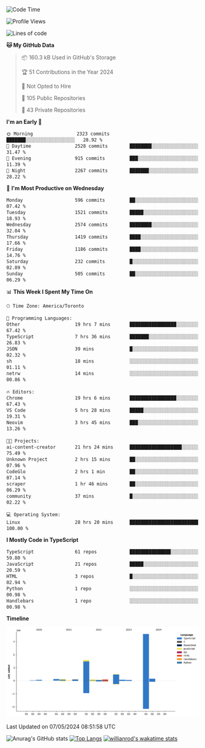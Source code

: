 <!--START_SECTION:waka-->
![Code Time](http://img.shields.io/badge/Code%20Time-1%2C519%20hrs%2059%20mins-blue)

![Profile Views](http://img.shields.io/badge/Profile%20Views-0-blue)

![Lines of code](https://img.shields.io/badge/From%20Hello%20World%20I%27ve%20Written-6.5%20million%20lines%20of%20code-blue)

**🐱 My GitHub Data** 

> 📦 160.3 kB Used in GitHub's Storage 
 > 
> 🏆 51 Contributions in the Year 2024
 > 
> 🚫 Not Opted to Hire
 > 
> 📜 105 Public Repositories 
 > 
> 🔑 43 Private Repositories 
 > 
**I'm an Early 🐤** 

```text
🌞 Morning                2323 commits        ███████░░░░░░░░░░░░░░░░░░   28.92 % 
🌆 Daytime                2528 commits        ████████░░░░░░░░░░░░░░░░░   31.47 % 
🌃 Evening                915 commits         ███░░░░░░░░░░░░░░░░░░░░░░   11.39 % 
🌙 Night                  2267 commits        ███████░░░░░░░░░░░░░░░░░░   28.22 % 
```
📅 **I'm Most Productive on Wednesday** 

```text
Monday                   596 commits         ██░░░░░░░░░░░░░░░░░░░░░░░   07.42 % 
Tuesday                  1521 commits        █████░░░░░░░░░░░░░░░░░░░░   18.93 % 
Wednesday                2574 commits        ████████░░░░░░░░░░░░░░░░░   32.04 % 
Thursday                 1419 commits        ████░░░░░░░░░░░░░░░░░░░░░   17.66 % 
Friday                   1186 commits        ████░░░░░░░░░░░░░░░░░░░░░   14.76 % 
Saturday                 232 commits         █░░░░░░░░░░░░░░░░░░░░░░░░   02.89 % 
Sunday                   505 commits         ██░░░░░░░░░░░░░░░░░░░░░░░   06.29 % 
```


📊 **This Week I Spent My Time On** 

```text
🕑︎ Time Zone: America/Toronto

💬 Programming Languages: 
Other                    19 hrs 7 mins       █████████████████░░░░░░░░   67.42 % 
TypeScript               7 hrs 36 mins       ███████░░░░░░░░░░░░░░░░░░   26.83 % 
JSON                     39 mins             █░░░░░░░░░░░░░░░░░░░░░░░░   02.32 % 
sh                       18 mins             ░░░░░░░░░░░░░░░░░░░░░░░░░   01.11 % 
netrw                    14 mins             ░░░░░░░░░░░░░░░░░░░░░░░░░   00.86 % 

🔥 Editors: 
Chrome                   19 hrs 6 mins       █████████████████░░░░░░░░   67.43 % 
VS Code                  5 hrs 28 mins       █████░░░░░░░░░░░░░░░░░░░░   19.31 % 
Neovim                   3 hrs 45 mins       ███░░░░░░░░░░░░░░░░░░░░░░   13.26 % 

🐱‍💻 Projects: 
ai-content-creator       21 hrs 24 mins      ███████████████████░░░░░░   75.49 % 
Unknown Project          2 hrs 15 mins       ██░░░░░░░░░░░░░░░░░░░░░░░   07.96 % 
CodeGlo                  2 hrs 1 min         ██░░░░░░░░░░░░░░░░░░░░░░░   07.14 % 
scraper                  1 hr 46 mins        ██░░░░░░░░░░░░░░░░░░░░░░░   06.29 % 
community                37 mins             █░░░░░░░░░░░░░░░░░░░░░░░░   02.22 % 

💻 Operating System: 
Linux                    28 hrs 20 mins      █████████████████████████   100.00 % 
```

**I Mostly Code in TypeScript** 

```text
TypeScript               61 repos            ███████████████░░░░░░░░░░   59.80 % 
JavaScript               21 repos            █████░░░░░░░░░░░░░░░░░░░░   20.59 % 
HTML                     3 repos             █░░░░░░░░░░░░░░░░░░░░░░░░   02.94 % 
Python                   1 repo              ░░░░░░░░░░░░░░░░░░░░░░░░░   00.98 % 
Handlebars               1 repo              ░░░░░░░░░░░░░░░░░░░░░░░░░   00.98 % 
```



**Timeline**

![Lines of Code chart](https://raw.githubusercontent.com/wise-introvert/wise-introvert/master/assets/bar_graph.png)


 Last Updated on 07/05/2024 08:51:58 UTC
<!--END_SECTION:waka-->

![Anurag's GitHub stats](https://github-readme-stats.vercel.app/api?username=wise-introvert&count_private=true&show_icons=true)
[![Top Langs](https://github-readme-stats.vercel.app/api/top-langs/?username=wise-introvert&langs_count=10)](https://github.com/anuraghazra/github-readme-stats)
[![willianrod's wakatime stats](https://github-readme-stats.vercel.app/api/wakatime?username=wiseintrovert)](https://github.com/anuraghazra/github-readme-stats)
